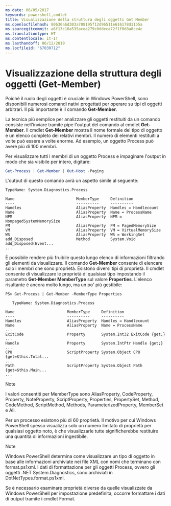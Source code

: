```yaml
---
ms.date: 06/05/2017
keywords: powershell,cmdlet
title: Visualizzazione della struttura degli oggetti Get Member
ms.openlocfilehash: 80b36abd303a708195f12d96511e616178d11b5a
ms.sourcegitcommit: a6f13c16a535acea279c0ddeca72f1f0d8a8ce4c
ms.translationtype: HT
ms.contentlocale: it-IT
ms.lasthandoff: 06/12/2019
ms.locfileid: "67030712"
---
```

# <a name="viewing-object-structure-get-member"></a>Visualizzazione della struttura degli oggetti (Get-Member)

Poiché il ruolo degli oggetti è cruciale in Windows PowerShell, sono disponibili numerosi comandi nativi progettati per operare su tipi di oggetti arbitrari. Il più importante è il comando **Get-Member**.

La tecnica più semplice per analizzare gli oggetti restituiti da un comando consiste nell'inviare tramite pipe l'output del comando al cmdlet **Get-Member**. Il cmdlet **Get-Member** mostra il nome formale del tipo di oggetto e un elenco completo dei relativi membri. Il numero di elementi restituiti a volte può essere a volte enorme. Ad esempio, un oggetto Process può avere più di 100 membri.

Per visualizzare tutti i membri di un oggetto Process e impaginare l'output in modo che sia visibile per intero, digitare:

```powershell
Get-Process | Get-Member | Out-Host -Paging
```

L'output di questo comando avrà un aspetto simile al seguente:

```output
TypeName: System.Diagnostics.Process

Name                           MemberType     Definition
----                           ----------     ----------
Handles                        AliasProperty  Handles = Handlecount
Name                           AliasProperty  Name = ProcessName
NPM                            AliasProperty  NPM = NonpagedSystemMemorySize
PM                             AliasProperty  PM = PagedMemorySize
VM                             AliasProperty  VM = VirtualMemorySize
WS                             AliasProperty  WS = WorkingSet
add_Disposed                   Method         System.Void add_Disposed(Event...
...
```

È possibile rendere più fruibile questo lungo elenco di informazioni filtrando gli elementi da visualizzare. Il comando **Get-Member** consente di elencare solo i membri che sono proprietà. Esistono diversi tipi di proprietà. Il cmdlet consente di visualizzare le proprietà di qualsiasi tipo impostando il parametro **Get-Member MemberType** sul valore **Properties**. L'elenco risultante è ancora molto lungo, ma un po' più gestibile:

```
PS> Get-Process | Get-Member -MemberType Properties

   TypeName: System.Diagnostics.Process

Name                       MemberType     Definition
----                       ----------     ----------
Handles                    AliasProperty  Handles = Handlecount
Name                       AliasProperty  Name = ProcessName
...
ExitCode                   Property       System.Int32 ExitCode {get;}
...
Handle                     Property       System.IntPtr Handle {get;}
...
CPU                        ScriptProperty System.Object CPU {get=$this.Total...
...
Path                       ScriptProperty System.Object Path {get=$this.Main...
...
```

> [!NOTE]
> I valori consentiti per MemberType sono AliasProperty, CodeProperty, Property, NoteProperty, ScriptProperty, Properties, PropertySet, Method, CodeMethod, ScriptMethod, Methods, ParameterizedProperty, MemberSet e All.

Per un processo esistono più di 60 proprietà. Il motivo per cui Windows PowerShell spesso visualizza solo un numero limitato di proprietà per qualsiasi oggetto noto, è che visualizzarle tutte significherebbe restituire una quantità di informazioni ingestibile.

> [!NOTE]
> Windows PowerShell determina come visualizzare un tipo di oggetto in base alle informazioni archiviate nei file XML con nomi che terminano con format.ps1xml. I dati di formattazione per gli oggetti Process, ovvero gli oggetti .NET System.Diagnostics, sono archiviati in DotNetTypes.format.ps1xml.

Se è necessario esaminare proprietà diverse da quelle visualizzate da Windows PowerShell per impostazione predefinita, occorre formattare i dati di output tramite i cmdlet Format.
